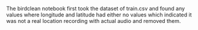 The birdclean notebook first took the dataset of train.csv and found any values where longitude and latitude had either no values which indicated it was not a real location recording with actual audio and removed them.